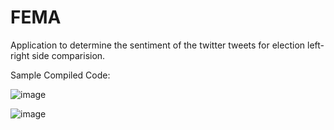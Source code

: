 # FEMA
Application to determine the sentiment of the twitter tweets for election left-right side comparision.

Sample Compiled Code:

![image](https://github.com/user-attachments/assets/88219050-4c0f-47fe-8600-eca46d854e23)

![image](https://github.com/user-attachments/assets/706efdfc-bba6-4f75-a28a-9daaa2614894)

